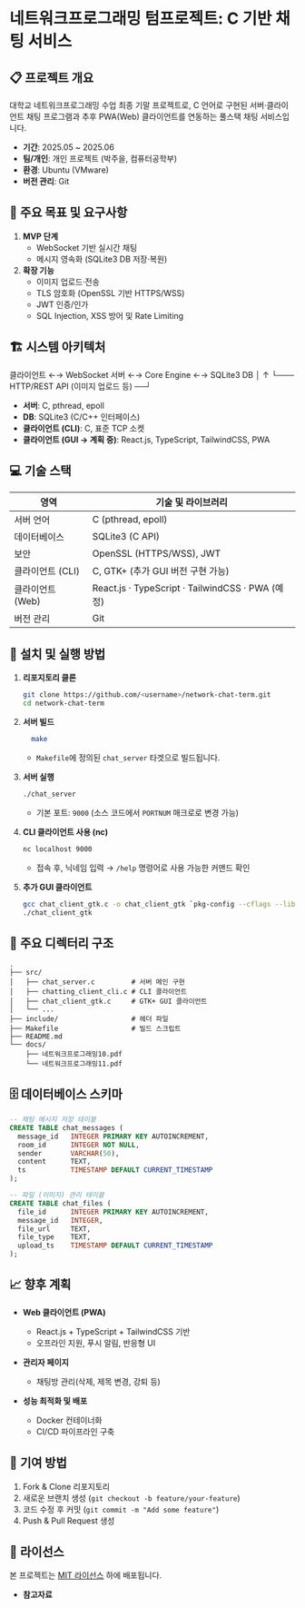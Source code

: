 # 네트워크프로그래밍 텀프로젝트: C 기반 채팅 서비스

## 📋 프로젝트 개요
대학교 네트워크프로그래밍 수업 최종 기말 프로젝트로, C 언어로 구현된 서버·클라이언트 채팅 프로그램과 추후 PWA(Web) 클라이언트를 연동하는 풀스택 채팅 서비스입니다.

- **기간**: 2025.05 ~ 2025.06 
- **팀/개인**: 개인 프로젝트 (박주을, 컴퓨터공학부)  
- **환경**: Ubuntu (VMware)  
- **버전 관리**: Git  

## 🎯 주요 목표 및 요구사항
1. **MVP 단계**  
   - WebSocket 기반 실시간 채팅  
   - 메시지 영속화 (SQLite3 DB 저장·복원)
2. **확장 기능**  
   - 이미지 업로드·전송
   - TLS 암호화 (OpenSSL 기반 HTTPS/WSS)  
   - JWT 인증/인가  
   - SQL Injection, XSS 방어 및 Rate Limiting  

## 🏗️ 시스템 아키텍처

클라이언트 ←→ WebSocket 서버 ←→ Core Engine ←→ SQLite3 DB
│                                      ↑
└─── HTTP/REST API (이미지 업로드 등) ──┘

- **서버**: C, pthread, epoll  
- **DB**: SQLite3 (C/C++ 인터페이스)  
- **클라이언트 (CLI)**: C, 표준 TCP 소켓  
- **클라이언트 (GUI → 계획 중)**: React.js, TypeScript, TailwindCSS, PWA 

## 💻 기술 스택
| 영역            | 기술 및 라이브러리                               |
| --------------- | ----------------------------------------------- |
| 서버 언어       | C (pthread, epoll)                              |
| 데이터베이스    | SQLite3 (C API)                                 |
| 보안            | OpenSSL (HTTPS/WSS), JWT                        |
| 클라이언트 (CLI)| C, GTK+ (추가 GUI 버전 구현 가능)               |
| 클라이언트 (Web)| React.js · TypeScript · TailwindCSS · PWA (예정) |
| 버전 관리       | Git                                             |

## 🚀 설치 및 실행 방법

1. **리포지토리 클론**
   ```bash
   git clone https://github.com/<username>/network-chat-term.git
   cd network-chat-term

2. **서버 빌드**

   ```bash
     make
   ```

   * `Makefile`에 정의된 `chat_server` 타겟으로 빌드됩니다.

3. **서버 실행**

   ```bash
   ./chat_server
   ```

   * 기본 포트: `9000` (소스 코드에서 `PORTNUM` 매크로로 변경 가능)

4. **CLI 클라이언트 사용 (nc)**

   ```bash
   nc localhost 9000
   ```

   * 접속 후, 닉네임 입력 → `/help` 명령어로 사용 가능한 커맨드 확인

5. **추가 GUI 클라이언트**

   ```bash
   gcc chat_client_gtk.c -o chat_client_gtk `pkg-config --cflags --libs gtk+-3.0`
   ./chat_client_gtk
   ```

## 🔧 주요 디렉터리 구조

```
.
├── src/
│   ├── chat_server.c         # 서버 메인 구현
│   ├── chatting_client_cli.c # CLI 클라이언트
│   ├── chat_client_gtk.c     # GTK+ GUI 클라이언트
│   └── ...                   
├── include/                  # 헤더 파일
├── Makefile                  # 빌드 스크립트
├── README.md                 
└── docs/
    ├── 네트워크프로그래밍10.pdf
    └── 네트워크프로그래밍11.pdf
```

## 🗄️ 데이터베이스 스키마

```sql
-- 채팅 메시지 저장 테이블
CREATE TABLE chat_messages (
  message_id   INTEGER PRIMARY KEY AUTOINCREMENT,
  room_id      INTEGER NOT NULL,
  sender       VARCHAR(50),
  content      TEXT,
  ts           TIMESTAMP DEFAULT CURRENT_TIMESTAMP
);

-- 파일 (이미지) 관리 테이블
CREATE TABLE chat_files (
  file_id      INTEGER PRIMARY KEY AUTOINCREMENT,
  message_id   INTEGER,
  file_url     TEXT,
  file_type    TEXT,
  upload_ts    TIMESTAMP DEFAULT CURRENT_TIMESTAMP
);
```

## 📈 향후 계획

* **Web 클라이언트 (PWA)**

  * React.js + TypeScript + TailwindCSS 기반
  * 오프라인 지원, 푸시 알림, 반응형 UI
* **관리자 페이지**

  * 채팅방 관리(삭제, 제목 변경, 강퇴 등)
* **성능 최적화 및 배포**

  * Docker 컨테이너화
  * CI/CD 파이프라인 구축

## 🤝 기여 방법

1. Fork & Clone 리포지토리
2. 새로운 브랜치 생성 (`git checkout -b feature/your-feature`)
3. 코드 수정 후 커밋 (`git commit -m "Add some feature"`)
4. Push & Pull Request 생성

## 📄 라이선스

본 프로젝트는 [MIT 라이선스](LICENSE) 하에 배포됩니다.



- **참고자료**  

